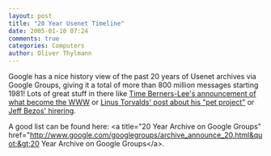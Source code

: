 ```yaml
---
layout: post
title: "20 Year Usenet Timeline"
date: 2005-01-10 07:24
comments: true
categories: Computers
author: Oliver Thylmann
---
```



Google has a nice history view of the past 20 years of Usenet archives via Google Groups, giving it a total of more than 800 million messages starting 1981! Lots of great stuff in there like [Time Berners-Lee's announcement of what become the WWW](http://groups.google.com/groups?selm=6487%40cernvax.cern.ch) or [Linus Torvalds' post about his &quot;pet project&quot;](http://groups.google.com/groups?selm=1991Oct5.054106.4647%40klaava.Helsinki.FI) or [Jeff Bezos' hirering](http://groups-beta.google.com/group/mi.jobs/msg/d81b6c1fa8f361fc).

A good list can be found here: &lt;a title=&quot;20 Year Archive on Google Groups&quot; href=&quot;http://www.google.com/googlegroups/archive_announce_20.html&quot;&gt;20 Year Archive on Google Groups&lt;/a&gt;.


